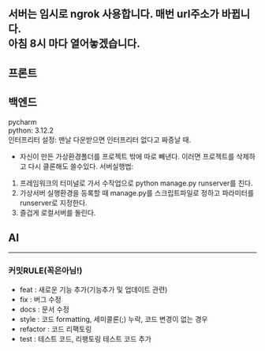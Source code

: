 서버는 임시로 ngrok 사용합니다. 매번 url주소가 바뀝니다.<br>
아침 8시 마다 열어놓겠습니다.
---
## 프론트

## 백엔드
pycharm<br>
python: 3.12.2<br>
인터프리터 설정:
  맨날 다운받으면 인터프리터 없다고 짜증날 때.
  - 자신이 만든 가상환경폴더를 프로젝트 밖에 따로 빼낸다. 이러면 프로젝트를 삭제하고 다시 클론해도 쓸수있다.
서버실행법:
  1)  프레임워크의 터미널로 가서 수작업으로 python manage.py runserver를 친다.
  2)  가상서버 실행환경을 등록할 때 manage.py를 스크립트파일로 정하고 파라미터를 runserver로 지정한다.
  3)  즐겁게 로컬서버를 돌린다.



## AI

---
### 커밋RULE(꼭은아님!)
- feat 		: 새로운 기능 추가(기능추가 및 업데이트 관련)
- fix 		: 버그 수정
- docs 		: 문서 수정
- style 	: 코드 formatting, 세미콜론(;) 누락, 코드 변경이 없는 경우
- refactor 	: 코드 리팩토링
- test 		: 테스트 코드, 리팽토링 테스트 코드 추가
